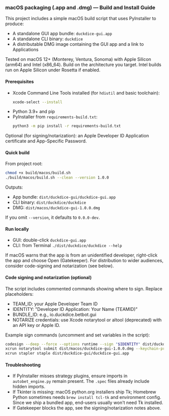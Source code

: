 ### macOS packaging (.app and .dmg) — Build and Install Guide

This project includes a simple macOS build script that uses PyInstaller to produce:
- A standalone GUI app bundle: `duckdice-gui.app`
- A standalone CLI binary: `duckdice`
- A distributable DMG image containing the GUI app and a link to Applications

Tested on macOS 12+ (Monterey, Ventura, Sonoma) with Apple Silicon (arm64) and Intel (x86_64). Build on the architecture you target. Intel builds run on Apple Silicon under Rosetta if enabled.

#### Prerequisites
- Xcode Command Line Tools installed (for `hdiutil` and basic toolchain):
  ```bash
  xcode-select --install
  ```
- Python 3.9+ and pip
- PyInstaller from `requirements-build.txt`:
  ```bash
  python3 -m pip install -r requirements-build.txt
  ```

Optional (for signing/notarization): an Apple Developer ID Application certificate and App-Specific Password.

#### Quick build
From project root:
```bash
chmod +x build/macos/build.sh
./build/macos/build.sh --clean --version 1.0.0
```
Outputs:
- App bundle: `dist/duckdice-gui/duckdice-gui.app`
- CLI binary: `dist/duckdice/duckdice`
- DMG: `dist/macos/duckdice-gui-1.0.0.dmg`

If you omit `--version`, it defaults to `0.0.0-dev`.

#### Run locally
- GUI: double-click `duckdice-gui.app`
- CLI: from Terminal `./dist/duckdice/duckdice --help`

If macOS warns that the app is from an unidentified developer, right-click the app and choose Open (Gatekeeper). For distribution to wider audiences, consider code-signing and notarization (see below).

#### Code signing and notarization (optional)
The script includes commented commands showing where to sign. Replace placeholders:
- TEAM_ID: your Apple Developer Team ID
- IDENTITY: "Developer ID Application: Your Name (TEAMID)"
- BUNDLE_ID: e.g., io.duckdice.betbot.gui
- NOTARIZE credentials: use Xcode notarytool or altool (deprecated) with an API key or Apple ID.

Example sign commands (uncomment and set variables in the script):
```bash
codesign --deep --force --options runtime --sign "$IDENTITY" dist/duckdice-gui/duckdice-gui.app
xcrun notarytool submit dist/macos/duckdice-gui-1.0.0.dmg --keychain-profile "AC_PROFILE" --wait
xcrun stapler staple dist/duckdice-gui/duckdice-gui.app
```

#### Troubleshooting
- If PyInstaller misses strategy plugins, ensure imports in `autobet_engine.py` remain present. The `.spec` files already include hidden imports.
- If Tkinter is missing: macOS python.org installers ship Tk; Homebrew Python sometimes needs `brew install tcl-tk` and environment config. Since we ship a bundled app, end-users usually won't need Tk installed.
- If Gatekeeper blocks the app, see the signing/notarization notes above.
